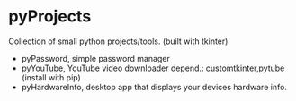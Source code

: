 # pyProjects
Collection of small python projects/tools. (built with tkinter)
- pyPassword, simple password manager
- pyYouTube, YouTube video downloader
    depend.: customtkinter,pytube (install with pip)
- pyHardwareInfo, desktop app that displays your devices hardware info.

